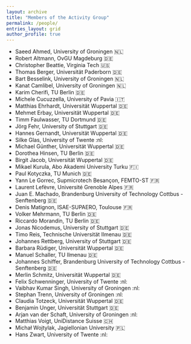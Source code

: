 ```yaml
---
layout: archive
title: "Members of the Activity Group"
permalink: /people/
entries_layout: grid
author_profile: true
---
```




- Saeed Ahmed, University of Groningen 🇳🇱
- Robert Altmann, OvGU Magdeburg 🇩🇪
- Christopher Beattie, Virginia Tech :us:
- Thomas Berger, Universität Paderborn :de:
- Bart Besselink, University of Groningen 🇳🇱
- Kanat Camlibel, University of Groningen 🇳🇱
- Karim Cherifi, TU Berlin :de:
- Michele Cucuzzella, University of Pavia :it:
- Matthias Ehrhardt, Universität Wuppertal :de:
- Mehmet Erbay, Universität Wuppertal :de:
- Timm Faulwasser, TU Dortmund :de:
- Jörg Fehr, University of Stuttgart :de:
- Hannes Gernandt, Universität Wuppertal :de:
- Silke Glas, University of Twente :nl:
- Michael Günther, Universität Wuppertal :de:
- Dorothea Hinsen, TU Berlin :de:
- Birgit Jacob, Universität Wuppertal :de:
- Mikael Kurula, Abo Akademi University Turku 🇫🇮
- Paul Kotyczka, TU Munich :de:
- Yann Le Gorrec, Supmicrotech Besançon, FEMTO-ST :fr:
- Laurent Lefèvre, Université Grenoble Alpes :fr:
- Juan E. Machado, Brandenburg University of Technology Cottbus - Senftenberg :de:
- Denis Matignon, ISAE-SUPAERO, Toulouse :fr:
- Volker Mehrmann, TU Berlin :de:
- Riccardo Morandin, TU Berlin :de:
- Jonas Nicodemus, University of Stuttgart :de:
- Timo Reis, Technische Universität Ilmenau :de:
- Johannes Rettberg, University of Stuttgart :de:
- Barbara Rüdiger, Universität Wuppertal :de:
- Manuel Schaller, TU Ilmenau :de:
- Johannes Schiffer, Brandenburg University of Technology Cottbus - Senftenberg :de:
- Merlin Schmitz, Universität Wuppertal :de:
- Felix Schwenninger, University of Twente :nl:
- Vaibhav Kumar Singh, University of Groningen :nl:
- Stephan Trenn, University of Groningen :nl:
- Claudia Totzeck, Universität Wuppertal :de:
- Benjamin Unger, Universität Stuttgart :de:
- Arjan van der Schaft, University of Groningen :nl:
- Matthias Voigt, UniDistance Suisse 🇨🇭
- Michał Wojtylak, Jagiellonian University 🇵🇱
- Hans Zwart, University of Twente :nl:
